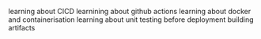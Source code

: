 learning about CICD
learnining about github actions
learning about docker and containerisation
learning about unit testing before deployment
building artifacts
